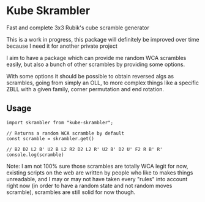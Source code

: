 # Kube Skrambler

Fast and complete 3x3 Rubik's cube scramble generator

This is a work in progress, this package will definitely be improved over time because I need it for another private project

I aim to have a package which can provide me random WCA scrambles easily, but also a bunch of other scrambles by providing some options.

With some options it should be possible to obtain reversed algs as scrambles, going from simply an OLL, to more complex things like
a specific ZBLL with a given family, corner permutation and end rotation.

## Usage

```
import skrambler from "kube-skrambler";

// Returns a random WCA scramble by default
const scramble = skrambler.get()

// B2 D2 L2 B' U2 B L2 R2 D2 L2 R' U2 B' D2 U' F2 R B' R'
console.log(scramble)
```

Note: I am not 100% sure those scrambles are totally WCA legit for now, existing scripts on the web are written by people who like to makes things unreadable,
and I may or may not have taken every "rules" into account right now (in order to have a random state and not random moves scramble), scrambles are still solid for now though.